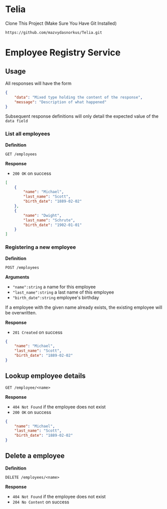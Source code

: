 # Telia

Clone This Project (Make Sure You Have Git Installed)
```
https://github.com/mazvydasnorkus/Telia.git
```


# Employee Registry Service

## Usage

All responses will have the form

```json
{
    "data": "Mixed type holding the content of the response",
    "message": "Description of what happened"
}
```

Subsequent response definitions will only detail the expected value of the `data field`

### List all employees

**Definition**

`GET /employees`

**Response**

- `200 OK` on success

```json
[
    {
        "name": "Michael",
        "last_name": "Scott",
        "birth_date": "1889-02-02"
    },
    {
        "name": "Dwight",
        "last_name": "Schrute",
        "birth_date": "1902-01-01"
    }
]
```

### Registering a new employee

**Definition**

`POST /employees`

**Arguments**

- `"name":string` a name for this employee
- `"last_name":string` a last name of this employee
- `"birth_date":string` employee's birthday

If a employee with the given name already exists, the existing employee will be overwritten.

**Response**

- `201 Created` on success

```json
{
    "name": "Michael",
    "last_name": "Scott",
    "birth_date": "1889-02-02"
}
```

## Lookup employee details

`GET /employee/<name>`

**Response**

- `404 Not Found` if the employee does not exist
- `200 OK` on success

```json
{
    "name": "Michael",
    "last_name": "Scott",
    "birth_date": "1889-02-02"
}
```

## Delete a employee

**Definition**

`DELETE /employees/<name>`

**Response**

- `404 Not Found` if the employee does not exist
- `204 No Content` on success
